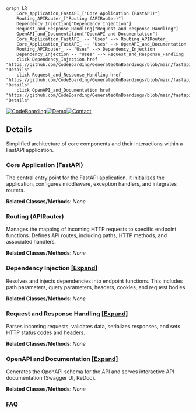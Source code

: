 ```mermaid
graph LR
    Core_Application_FastAPI_["Core Application (FastAPI)"]
    Routing_APIRouter_["Routing (APIRouter)"]
    Dependency_Injection["Dependency Injection"]
    Request_and_Response_Handling["Request and Response Handling"]
    OpenAPI_and_Documentation["OpenAPI and Documentation"]
    Core_Application_FastAPI_ -- "Uses" --> Routing_APIRouter_
    Core_Application_FastAPI_ -- "Uses" --> OpenAPI_and_Documentation
    Routing_APIRouter_ -- "Uses" --> Dependency_Injection
    Dependency_Injection -- "Uses" --> Request_and_Response_Handling
    click Dependency_Injection href "https://github.com/CodeBoarding/GeneratedOnBoardings/blob/main/fastapi/Dependency_Injection.md" "Details"
    click Request_and_Response_Handling href "https://github.com/CodeBoarding/GeneratedOnBoardings/blob/main/fastapi/Request_and_Response_Handling.md" "Details"
    click OpenAPI_and_Documentation href "https://github.com/CodeBoarding/GeneratedOnBoardings/blob/main/fastapi/OpenAPI_and_Documentation.md" "Details"
```

[![CodeBoarding](https://img.shields.io/badge/Generated%20by-CodeBoarding-9cf?style=flat-square)](https://github.com/CodeBoarding/GeneratedOnBoardings)[![Demo](https://img.shields.io/badge/Try%20our-Demo-blue?style=flat-square)](https://www.codeboarding.org/demo)[![Contact](https://img.shields.io/badge/Contact%20us%20-%20contact@codeboarding.org-lightgrey?style=flat-square)](mailto:contact@codeboarding.org)

## Details

Simplified architecture of core components and their interactions within a FastAPI application.

### Core Application (FastAPI)
The central entry point for the FastAPI application. It initializes the application, configures middleware, exception handlers, and integrates routers.


**Related Classes/Methods**: _None_

### Routing (APIRouter)
Manages the mapping of incoming HTTP requests to specific endpoint functions. Defines API routes, including paths, HTTP methods, and associated handlers.


**Related Classes/Methods**: _None_

### Dependency Injection [[Expand]](./Dependency_Injection.md)
Resolves and injects dependencies into endpoint functions. This includes path parameters, query parameters, headers, cookies, and request bodies.


**Related Classes/Methods**: _None_

### Request and Response Handling [[Expand]](./Request_and_Response_Handling.md)
Parses incoming requests, validates data, serializes responses, and sets HTTP status codes and headers.


**Related Classes/Methods**: _None_

### OpenAPI and Documentation [[Expand]](./OpenAPI_and_Documentation.md)
Generates the OpenAPI schema for the API and serves interactive API documentation (Swagger UI, ReDoc).


**Related Classes/Methods**: _None_



### [FAQ](https://github.com/CodeBoarding/GeneratedOnBoardings/tree/main?tab=readme-ov-file#faq)